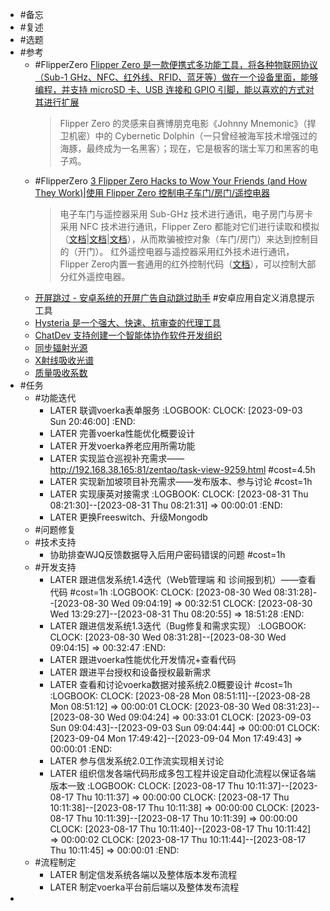 - #备忘
- #复述
- #选题
- #参考
	- #FlipperZero [Flipper Zero 是一款便携式多功能工具，将各种物联网协议（Sub-1 GHz、NFC、红外线、RFID、蓝牙等）做在一个设备里面，能够编程，并支持 microSD 卡、USB 连接和 GPIO 引脚，能以喜欢的方式对其进行扩展](http://www.culmart.com/play/oshw/flipper-zero.html)
	  >Flipper Zero 的灵感来自赛博朋克电影《Johnny Mnemonic》（捍卫机密）中的 Cybernetic Dolphin（一只曾经被海军技术增强过的海豚，最终成为一名黑客）；现在，它是极客的瑞士军刀和黑客的电子鸡。
	- #FlipperZero [3 Flipper Zero Hacks to Wow Your Friends (and How They Work)|使用 Flipper Zero 控制电子车门/房门/遥控电器](https://hackernoon.com/3-flipper-zero-hacks-to-wow-your-friends-and-how-they-work)
	  >电子车门与遥控器采用 Sub-GHz 技术进行通讯，电子房门与房卡采用 NFC 技术进行通讯，Flipper Zero 都能对它们进行读取和模拟（[文档](https://docs.flipper.net/sub-ghz)|[文档](https://docs.flipper.net/rfid)|[文档](https://docs.flipper.net/nfc)），从而欺骗被控对象（车门/房门）来达到控制目的（开门）。
	  红外遥控电器与遥控器采用红外技术进行通讯，Flipper Zero内置一套通用的红外控制代码（[文档](https://docs.flipper.net/infrared)），可以控制大部分红外遥控电器。
	- [开屏跳过 - 安卓系统的开屏广告自动跳过助手](https://github.com/zfdang/Android-Touch-Helper) #安卓应用自定义消息提示工具
	- [Hysteria 是一个强大、快速、抗审查的代理工具](https://hysteria.network/zh/)
	- [ChatDev 支持创建一个智能体协作软件开发组织](https://github.com/OpenBMB/ChatDev/blob/main/README-Chinese.md)
	- [同步辐射光源](https://zhuanlan.zhihu.com/p/542085444)
	- [X射线吸收光谱](https://zhuanlan.zhihu.com/p/444084891)
	- [质量吸收系数](https://baike.baidu.com/item/%E8%B4%A8%E9%87%8F%E8%A1%B0%E5%87%8F%E7%B3%BB%E6%95%B0/8374501)
- #任务
	- #功能迭代
		- LATER 联调voerka表单服务
		  :LOGBOOK:
		  CLOCK: [2023-09-03 Sun 20:46:00]
		  :END:
		- LATER 完善voerka性能优化概要设计
		- LATER 开发voerka养老应用所需功能
		- LATER 实现监仓巡视补充需求——http://192.168.38.165:81/zentao/task-view-9259.html #cost=4.5h
		- LATER 实现新加坡项目补充需求——发布版本、参与讨论 #cost=1h
		- LATER 实现康英对接需求
		  :LOGBOOK:
		  CLOCK: [2023-08-31 Thu 08:21:30]--[2023-08-31 Thu 08:21:31] =>  00:00:01
		  :END:
		- LATER 更换Freeswitch、升级Mongodb
	- #问题修复
	- #技术支持
		- 协助排查WJQ反馈数据导入后用户密码错误的问题 #cost=1h
	- #开发支持
		- LATER 跟进信发系统1.4迭代（Web管理端 和 诊间报到机）——查看代码 #cost=1h
		  :LOGBOOK:
		  CLOCK: [2023-08-30 Wed 08:31:28]--[2023-08-30 Wed 09:04:19] =>  00:32:51
		  CLOCK: [2023-08-30 Wed 13:29:27]--[2023-08-31 Thu 08:20:55] =>  18:51:28
		  :END:
		- LATER 跟进信发系统1.3迭代（Bug修复和需求实现）
		  :LOGBOOK:
		  CLOCK: [2023-08-30 Wed 08:31:28]--[2023-08-30 Wed 09:04:15] =>  00:32:47
		  :END:
		- LATER 跟进voerka性能优化开发情况+查看代码
		- LATER 跟进平台授权和设备授权最新需求
		- LATER 查看和讨论voerka数据对接系统2.0概要设计 #cost=1h
		  :LOGBOOK:
		  CLOCK: [2023-08-28 Mon 08:51:11]--[2023-08-28 Mon 08:51:12] =>  00:00:01
		  CLOCK: [2023-08-30 Wed 08:31:23]--[2023-08-30 Wed 09:04:24] =>  00:33:01
		  CLOCK: [2023-09-03 Sun 09:04:43]--[2023-09-03 Sun 09:04:44] =>  00:00:01
		  CLOCK: [2023-09-04 Mon 17:49:42]--[2023-09-04 Mon 17:49:43] =>  00:00:01
		  :END:
		- LATER 参与信发系统2.0工作流实现相关讨论
		- LATER 组织信发各端代码形成多包工程并设定自动化流程以保证各端版本一致
		  :LOGBOOK:
		  CLOCK: [2023-08-17 Thu 10:11:37]--[2023-08-17 Thu 10:11:37] =>  00:00:00
		  CLOCK: [2023-08-17 Thu 10:11:38]--[2023-08-17 Thu 10:11:38] =>  00:00:00
		  CLOCK: [2023-08-17 Thu 10:11:39]--[2023-08-17 Thu 10:11:39] =>  00:00:00
		  CLOCK: [2023-08-17 Thu 10:11:40]--[2023-08-17 Thu 10:11:42] =>  00:00:02
		  CLOCK: [2023-08-17 Thu 10:11:44]--[2023-08-17 Thu 10:11:45] =>  00:00:01
		  :END:
	- #流程制定
		- LATER 制定信发系统各端以及整体版本发布流程
		- LATER 制定voerka平台前后端以及整体发布流程
-
